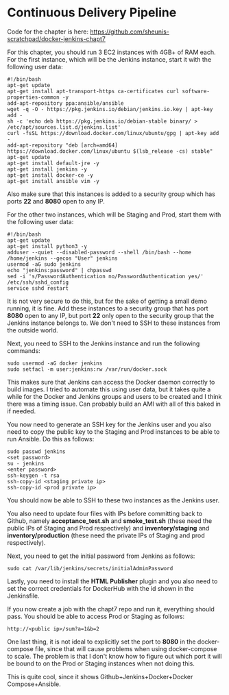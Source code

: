 # Continuous Delivery Pipeline

Code for the chapter is here: https://github.com/sheunis-scratchpad/docker-jenkins-chapt7

For this chapter, you should run 3 EC2 instances with 4GB+ of RAM each. For the first instance, which will be the Jenkins instance, start it with the following user data:

    #!/bin/bash
    apt-get update
    apt-get install apt-transport-https ca-certificates curl software-properties-common -y
    add-apt-repository ppa:ansible/ansible
    wget -q -O - https://pkg.jenkins.io/debian/jenkins.io.key | apt-key add -
    sh -c 'echo deb https://pkg.jenkins.io/debian-stable binary/ > /etc/apt/sources.list.d/jenkins.list'
    curl -fsSL https://download.docker.com/linux/ubuntu/gpg | apt-key add -
    add-apt-repository "deb [arch=amd64] https://download.docker.com/linux/ubuntu $(lsb_release -cs) stable"
    apt-get update
    apt-get install default-jre -y
    apt-get install jenkins -y
    apt-get install docker-ce -y
    apt-get install ansible vim -y

Also make sure that this instances is added to a security group which has ports **22** and **8080** open to any IP.

For the other two instances, which will be Staging and Prod, start them with the following user data:

    #!/bin/bash
    apt-get update
    apt-get install python3 -y
    adduser --quiet --disabled-password --shell /bin/bash --home /home/jenkins --gecos "User" jenkins
    usermod -aG sudo jenkins
    echo "jenkins:password" | chpasswd
    sed -i 's/PasswordAuthentication no/PasswordAuthentication yes/' /etc/ssh/sshd_config
    service sshd restart

It is not very secure to do this, but for the sake of getting a small demo running, it is fine. Add these instances to a security group that has port **8080** open to any IP, but port **22** only open to the security group that the Jenkins instance belongs to. We don't need to SSH to these instances from the outside world.

Next, you need to SSH to the Jenkins instance and run the following commands:

    sudo usermod -aG docker jenkins
    sudo setfacl -m user:jenkins:rw /var/run/docker.sock

This makes sure that Jenkins can access the Docker daemon correctly to build images. I tried to automate this using user data, but it takes quite a while for the Docker and Jenkins groups and users to be created and I think there was a timing issue. Can probably build an AMI with all of this baked in if needed.

You now need to generate an SSH key for the Jenkins user and you also need to copy the public key to the Staging and Prod instances to be able to run Ansible. Do this as follows:

    sudo passwd jenkins
    <set password>
    su - jenkins
    <enter password>
    ssh-keygen -t rsa
    ssh-copy-id <staging private ip>
    ssh-copy-id <prod private ip>

You should now be able to SSH to these two instances as the Jenkins user.

You also need to update four files with IPs before committing back to Github, namely **acceptance_test.sh** and **smoke_test.sh** (these need the public IPs of Staging and Prod respectively) and **inventory/staging** and **inventory/production** (these need the private IPs of Staging and prod respectively).

Next, you need to get the initial password from Jenkins as follows:

    sudo cat /var/lib/jenkins/secrets/initialAdminPassword

Lastly, you need to install the **HTML Publisher** plugin and you also need to set the correct credentials for DockerHub with the id shown in the Jenkinsfile.

If you now create a job with the chapt7 repo and run it, everything should pass. You should be able to access Prod or Staging as follows:

    http://<public ip>/sum?a=1&b=2

One last thing, it is not ideal to explicitly set the port to **8080** in the docker-compose file, since that will cause problems when using docker-compose to scale. The problem is that I don't know how to figure out which port it will be bound to on the Prod or Staging instances when not doing this.

This is quite cool, since it shows Github+Jenkins+Docker+Docker Compose+Ansible.

